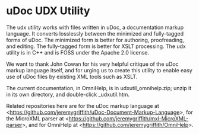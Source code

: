 uDoc UDX Utility
================

The udx utility works with files written in uDoc, a documentation markup language.  It converts losslessly between the minimized and fully-tagged forms of uDoc.  The minimized form is better for authoring, proofreading, and editing.  The fully-tagged form is better for XSLT processing. The udx utility is in C++ and is FOSS under the Apache 2.0 license.

We want to thank John Cowan for his very helpful critique of the uDoc markup language itself, and for urging us to create this utility to enable easy use of uDoc files by existing XML tools such as XSLT.

The current documentation, in OmniHelp, is in udxutil_omnihelp.zip; unzip it in its own directory, and double-click \_udxutil.htm.

Related repositories here are for the uDoc markup language at &lt;https://github.com/jeremygriffith/uDoc-Document-Markup-Language&gt;, for the MicroXML parser at &lt;https://github.com/jeremygriffith/mxl-MicroXML-parser&gt;, and for OmniHelp at &lt;https://github.com/jeremygriffith/OmniHelp&gt;.
